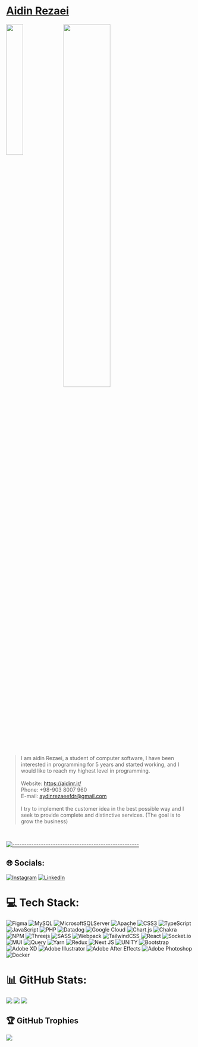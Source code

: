 # <a href='https://aidinr.ir/'>Aidin Rezaei</a> <br> 
<img align="left" width="30%" src="https://aidinr.ir/old/img/1.png">
<img  width="50%" src="https://aidinr.ir/files/media/aidin_github4.svg">

> I am aidin Rezaei, a student of computer software, I have been interested in programming for 5 years and started working, and I would like to reach my highest level in programming.<br><br>
> Website:   <a href='https://aidinr.ir/'>https://aidinr.ir/</a> <br>
> Phone:     +98-903 8007 960<br>
> E-mail:    aydinrezaeefdr@gmail.com<br><br>
> I try to implement the customer idea in the best possible way and I seek to provide complete and distinctive services. (The goal is to grow the business)<br>


<br clear="left"/>

[![-----------------------------------------------------](https://raw.githubusercontent.com/andreasbm/readme/master/assets/lines/colored.png)](#table-of-contents)

<!-- 
### <img width="50px" src="https://github.githubassets.com/images/mona-loading-dark.gif">Languages and Tools:
<p align="center">
  
  <img width="15%" src="https://www.vectorlogo.zone/logos/javascript/javascript-ar21.svg">
  <img width="15%" src="https://www.vectorlogo.zone/logos/reactjs/reactjs-ar21.svg">
  <img width="15%" src="https://www.vectorlogo.zone/logos/getbootstrap/getbootstrap-ar21.svg">
  <img width="15%" src="https://www.vectorlogo.zone/logos/nodejs/nodejs-ar21.svg">
  <img width="15%" src="https://www.vectorlogo.zone/logos/npmjs/npmjs-ar21.svg">
  <img width="15%" src="https://www.vectorlogo.zone/logos/yarnpkg/yarnpkg-ar21.svg">
  <br>
    <img width="15%" src="https://www.vectorlogo.zone/logos/php/php-ar21.svg">
    <img width="15%" src="https://www.vectorlogo.zone/logos/mysql/mysql-ar21.svg">
    <img width="15%" src="https://www.vectorlogo.zone/logos/w3_css/w3_css-ar21.svg">
    <img width="15%" src="https://www.vectorlogo.zone/logos/w3_html5/w3_html5-ar21.svg">
    <img width="15%" src="https://www.vectorlogo.zone/logos/sass-lang/sass-lang-ar21.svg">
    <img width="15%" src="https://www.vectorlogo.zone/logos/typescriptlang/typescriptlang-ar21.svg">
  </p>
 -->
<!-- <p align="center">
<a href="https://github.com/aidin-rezaei">
  
 ![Anurag's GitHub stats](https://github-readme-stats.vercel.app/api?username=aidin-rezaei&show_icons=true&theme=radical)
 ![Top Langs](https://github-readme-stats.vercel.app/api/top-langs/?username=aidin-rezaei&theme=radical)
</a>
</p> -->







## 🌐 Socials:
[![Instagram](https://img.shields.io/badge/Instagram-%23E4405F.svg?logo=Instagram&logoColor=white)](https://instagram.com/aidinr.ir) [![LinkedIn](https://img.shields.io/badge/LinkedIn-%230077B5.svg?logo=linkedin&logoColor=white)](https://linkedin.com/in/aidinr) 

# 💻 Tech Stack:

![Figma](https://img.shields.io/badge/figma-%23F24E1E.svg?style=for-the-badge&logo=figma&logoColor=white) ![MySQL](https://img.shields.io/badge/mysql-%2300f.svg?style=for-the-badge&logo=mysql&logoColor=white) ![MicrosoftSQLServer](https://img.shields.io/badge/Microsoft%20SQL%20Sever-CC2927?style=for-the-badge&logo=microsoft%20sql%20server&logoColor=white) ![Apache](https://img.shields.io/badge/apache-%23D42029.svg?style=for-the-badge&logo=apache&logoColor=white) ![CSS3](https://img.shields.io/badge/css3-%231572B6.svg?style=for-the-badge&logo=css3&logoColor=white) ![TypeScript](https://img.shields.io/badge/typescript-%23007ACC.svg?style=for-the-badge&logo=typescript&logoColor=white) ![JavaScript](https://img.shields.io/badge/javascript-%23323330.svg?style=for-the-badge&logo=javascript&logoColor=%23F7DF1E) ![PHP](https://img.shields.io/badge/php-%23777BB4.svg?style=for-the-badge&logo=php&logoColor=white) ![Datadog](https://img.shields.io/badge/datadog-%23632CA6.svg?style=for-the-badge&logo=datadog&logoColor=white) ![Google Cloud](https://img.shields.io/badge/Google%20Cloud-%234285F4.svg?style=for-the-badge&logo=google-cloud&logoColor=white) ![Chart.js](https://img.shields.io/badge/chart.js-F5788D.svg?style=for-the-badge&logo=chart.js&logoColor=white) ![Chakra](https://img.shields.io/badge/chakra-%234ED1C5.svg?style=for-the-badge&logo=chakraui&logoColor=white) ![NPM](https://img.shields.io/badge/NPM-%23000000.svg?style=for-the-badge&logo=npm&logoColor=white) ![Threejs](https://img.shields.io/badge/threejs-black?style=for-the-badge&logo=three.js&logoColor=white) ![SASS](https://img.shields.io/badge/SASS-hotpink.svg?style=for-the-badge&logo=SASS&logoColor=white) ![Webpack](https://img.shields.io/badge/webpack-%238DD6F9.svg?style=for-the-badge&logo=webpack&logoColor=black) ![TailwindCSS](https://img.shields.io/badge/tailwindcss-%2338B2AC.svg?style=for-the-badge&logo=tailwind-css&logoColor=white) ![React](https://img.shields.io/badge/react-%2320232a.svg?style=for-the-badge&logo=react&logoColor=%2361DAFB) ![Socket.io](https://img.shields.io/badge/Socket.io-black?style=for-the-badge&logo=socket.io&badgeColor=010101) ![MUI](https://img.shields.io/badge/MUI-%230081CB.svg?style=for-the-badge&logo=material-ui&logoColor=white) ![jQuery](https://img.shields.io/badge/jquery-%230769AD.svg?style=for-the-badge&logo=jquery&logoColor=white) ![Yarn](https://img.shields.io/badge/yarn-%232C8EBB.svg?style=for-the-badge&logo=yarn&logoColor=white) ![Redux](https://img.shields.io/badge/redux-%23593d88.svg?style=for-the-badge&logo=redux&logoColor=white) ![Next JS](https://img.shields.io/badge/Next-black?style=for-the-badge&logo=next.js&logoColor=white) ![UNITY](https://img.shields.io/badge/Unity-%2320232a.svg?style=for-the-badge&logo=unity&logoColor=white) ![Bootstrap](https://img.shields.io/badge/bootstrap-%23563D7C.svg?style=for-the-badge&logo=bootstrap&logoColor=white) ![Adobe XD](https://img.shields.io/badge/Adobe%20XD-470137?style=for-the-badge&logo=Adobe%20XD&logoColor=#FF61F6) ![Adobe Illustrator](https://img.shields.io/badge/adobeillustrator-%23FF9A00.svg?style=for-the-badge&logo=adobeillustrator&logoColor=white) ![Adobe After Effects](https://img.shields.io/badge/Adobe%20After%20Effects-9999FF.svg?style=for-the-badge&logo=Adobe%20After%20Effects&logoColor=white) ![Adobe Photoshop](https://img.shields.io/badge/adobephotoshop-%2331A8FF.svg?style=for-the-badge&logo=adobephotoshop&logoColor=white) ![Docker](https://img.shields.io/badge/docker-%230db7ed.svg?style=for-the-badge&logo=docker&logoColor=white)
# 📊 GitHub Stats:
![](https://github-readme-stats.vercel.app/api?username=aidin-rezaei&theme=dark&hide_border=true&include_all_commits=true&count_private=true)
![](https://github-readme-streak-stats.herokuapp.com/?user=aidin-rezaei&theme=dark&hide_border=true)
![](https://github-readme-stats.vercel.app/api/top-langs/?username=aidin-rezaei&theme=dark&hide_border=true&include_all_commits=true&count_private=true&layout=compact)

## 🏆 GitHub Trophies
![](https://github-profile-trophy.vercel.app/?username=aidin-rezaei&theme=flat&no-frame=true&no-bg=true&margin-w=4)
